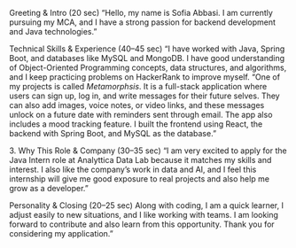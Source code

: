 Greeting & Intro (20 sec)
“Hello, my name is Sofia Abbasi. I am currently pursuing my MCA, and I have a strong passion for backend development and Java technologies.”

Technical Skills & Experience (40–45 sec)
“I have worked with Java, Spring Boot, and databases like MySQL and MongoDB. I have good understanding of Object-Oriented Programming concepts, data structures, and algorithms, and I keep practicing problems on HackerRank to improve myself. “One of my projects is called _Metamorphsis_. It is a full-stack application where users can sign up, log in, and write messages for their future selves. They can also add images, voice notes, or video links, and these messages unlock on a future date with reminders sent through email. The app also includes a mood tracking feature. I built the frontend using React, the backend with Spring Boot, and MySQL as the database.”

3.⁠ ⁠Why This Role & Company (30–35 sec)
“I am very excited to apply for the Java Intern role at Analyttica Data Lab because it matches my skills and interest. I also like the company’s work in data and AI, and I feel this internship will give me good exposure to real projects and also help me grow as a developer.”

Personality & Closing (20–25 sec)
Along with coding, I am a quick learner, I adjust easily to new situations, and I like working with teams. I am looking forward to contribute and also learn from this opportunity. Thank you for considering my application.”